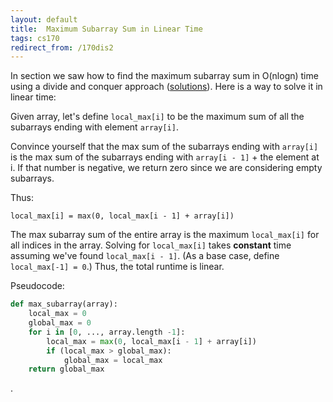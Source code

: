 ```yaml
---
layout: default
title:  Maximum Subarray Sum in Linear Time
tags: cs170
redirect_from: /170dis2
---
```

In section we saw how to find the maximum subarray sum in O(nlogn) time using a divide and conquer approach ([solutions](https://cs170.org/assets/pdf/dis02-sol.pdf)). Here is a way to solve it in linear time:

Given array, let's define `local_max[i]` to be the maximum sum of all the subarrays ending with element `array[i]`.

Convince yourself that the max sum of the subarrays ending with `array[i]` is the max sum of the subarrays ending with `array[i - 1]` + the element at i. If that number is negative, we return zero since we are considering empty subarrays.

Thus:

```
local_max[i] = max(0, local_max[i - 1] + array[i])
```

The max subarray sum of the entire array is the maximum `local_max[i]` for all indices in the array. Solving for `local_max[i]` takes **constant** time assuming we've found `local_max[i - 1]`. (As a base case, define `local_max[-1] = 0`.) Thus, the total runtime is linear.

Pseudocode:

```python
def max_subarray(array):
	local_max = 0
	global_max = 0
	for i in [0, ..., array.length -1]:
		local_max = max(0, local_max[i - 1] + array[i])
		if (local_max > global_max):
			global_max = local_max
	return global_max
```

.